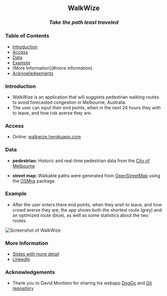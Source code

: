 <h2 align="center">WalkWize</h2>
<h3 align="center"><em>Take the path least traveled</em></h3>



### Table of Contents
- [Introduction](#introduction)
- [Access](#access)
- [Data](#data)
- [Example](#example)
- [More Information](#more information)
- [Acknowledgements](#acknowledgements)


### Introduction
- WalkWize is an application that will suggests pedestrian walking routes to avoid forecasted congestion in Melbourne, Australia.
- The user can input their end points, when in the next 24 hours they with to leave, and how risk averse they are.

### Access
- Online: [walkwize.herokuapp.com](walkwize.herokuapp.com/)


### Data
- __pedestrian:__
Historic and real-time pedestrian data from the [City of Melbourne](http://www.pedestrian.melbourne.vic.gov.au/)

- __street map:__ Walkable paths were generated from [OpenStreetMap](https://www.openstreetmap.org/) using the [OSMnx](https://osmnx.readthedocs.io/) package.


### Example
- After the user enters there end points, when they wish to leave, and how crowd averse they are, the app shows both the shortest route (grey) and an optimized route (blue), as well as some statistics about the two routes.

![Screenshot of WalkWize](https://github.com/ev510/walkwize/blob/master/images/screenshot.png)

### More Information
- [Slides with more detail](https://docs.google.com/presentation/d/1lquPW3F_DqFbnXmrDrySa_LwHwxwSYmDK-njy6EQwbo/edit?usp=sharing)
- [LinkedIn](https://www.linkedin.com/in/emilyvoytek/)

### Acknowledgements

- Thank you to David Montiero for sharing his webapp [DogGo](https://dm-doggo.herokuapp.com) and [Git repository](https://github.com/davemonteiro/DogGo)

